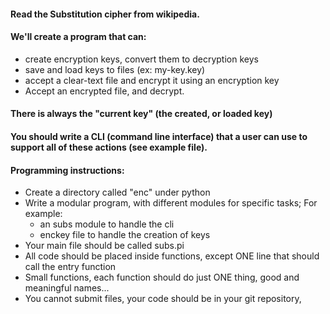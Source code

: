 #### Read the Substitution cipher from wikipedia.
#### We'll create a program that can:

-  create encryption keys, convert them to decryption keys
- save and load keys to files (ex:  my-key.key)
- accept a clear-text file and encrypt it using an encryption key
- Accept an encrypted file, and decrypt.

#### There is always the "current key"  (the created, or loaded key)
#### You should write a CLI (command line interface) that a user can use to support all of these actions (see example file).
#### Programming instructions:
* Create a directory called "enc" under python
* Write a modular program, with different modules for specific tasks; For example:
	* an subs module to handle the cli
	* enckey file to handle the creation of keys
* Your main file should be called subs.pi
* All code should be placed inside functions, except ONE line that should call the entry function
* Small functions, each function should do just ONE thing, good and meaningful names...
* You cannot submit files, your code should be in your git repository,
